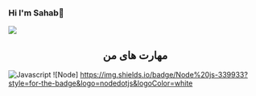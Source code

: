 

### Hi I'm Sahab👋

<img align = "center" src="https://github.com/sahab2000/sahab2000/assets/153683548/d67c3287-1e00-4669-ad60-2a144ab00f02">
<h2 align='center'>مهارت های من</h2>

![Javascript](https://img.shields.io/badge/next%20js-000000?style=for-the-badge&logo=nextdotjs&logoColor=white) ![Node] https://img.shields.io/badge/Node%20js-339933?style=for-the-badge&logo=nodedotjs&logoColor=white


